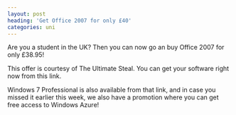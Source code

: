 ```yaml
---
layout: post
heading: 'Get Office 2007 for only £40'
categories: uni
---
```


Are you a student in the UK? Then you can now go an buy Office 2007 for only £38.95!

<!-- Replace missing image from http://media.chris-alexander.co.uk/wp-content/uploads/2009/10/Office2007Logo-300x90.jpg -->

This offer is courtesy of The Ultimate Steal. You can get your software right now from this link.

Windows 7 Professional is also available from that link, and in case you missed it earlier this week, we also have a promotion where you can get free access to Windows Azure!
